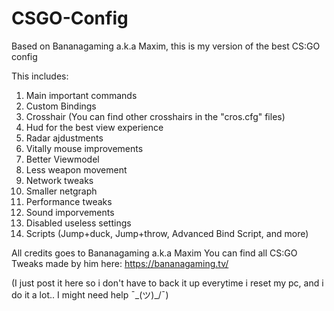 # CSGO-Config
Based on Bananagaming a.k.a Maxim, this is my version of the best CS:GO config

This includes:
 1. Main important commands
 2. Custom Bindings
 3. Crosshair (You can find other crosshairs in the "cros.cfg" files)
 4. Hud for the best view experience
 5. Radar ajdustments
 6. Vitally mouse improvements
 7. Better Viewmodel
 8. Less weapon movement
 9. Network tweaks
10. Smaller netgraph
11. Performance tweaks
12. Sound imporvements
13. Disabled useless settings
14. Scripts (Jump+duck, Jump+throw, Advanced Bind Script, and more)

All credits goes to Bananagaming a.k.a Maxim
You can find all CS:GO Tweaks made by him here: https://bananagaming.tv/

(I just post it here so i don't have to back it up everytime i reset my pc, and i do it a lot.. I might need help ¯\_(ツ)_/¯)
